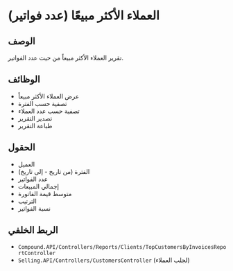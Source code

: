 # العملاء الأكثر مبيعًا (عدد فواتير)

## الوصف
تقرير العملاء الأكثر مبيعاً من حيث عدد الفواتير.

## الوظائف
- عرض العملاء الأكثر مبيعاً
- تصفية حسب الفترة
- تصفية حسب عدد العملاء
- تصدير التقرير
- طباعة التقرير

## الحقول
- العميل
- الفترة (من تاريخ - إلى تاريخ)
- عدد الفواتير
- إجمالي المبيعات
- متوسط قيمة الفاتورة
- الترتيب
- نسبة الفواتير

## الربط الخلفي
- `Compound.API/Controllers/Reports/Clients/TopCustomersByInvoicesReportController`
- `Selling.API/Controllers/CustomersController` (لجلب العملاء)

